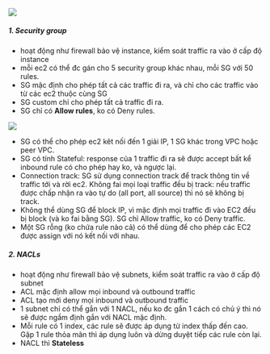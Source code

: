 ![](https://i0.wp.com/jayendrapatil.com/wp-content/uploads/2016/03/security-diagram.png?w=458)

##### 1. Security group
- hoạt động như firewall bảo vệ instance, kiểm soát traffic ra vào ở cấp độ instance
- mỗi ec2 có thể đc gán cho 5 security group khác nhau, mỗi SG với 50 rules.
- SG mặc định cho phép tất cả các traffic đi ra, và chỉ cho các traffic vào từ
các ec2 thuộc cùng SG
- SG custom chỉ cho phép tất cả traffic đi ra.
- SG chỉ có **Allow rules**, ko có Deny rules.

 ![](http://i.imgur.com/DksvkSg.png)

- SG có thể cho phép ec2 kêt nối đến 1 giải IP, 1 SG khác trong VPC hoặc peer VPC.
- SG có tính Stateful: response của 1 traffic đi ra sẽ được accept bất kể inbound rule có
cho phép hay ko, và ngược lại.
- Connection track: SG sử dụng connection track để track thông tin về traffic tới và rời ec2.
Không fai mọi loại traffic đều bị track: nếu traffic được chấp nhận ra vào tự do (all port, all source)
thì nó sẽ không bị track.
- Không thể dùng SG để block IP, vì mặc định mọi traffic đi vào EC2
đều bị block (và ko fai bằng SG). SG chỉ Allow traffic, ko có Deny traffic.
- Một SG rỗng (ko chứa rule nào cả) có thể dùng để cho phép các EC2 được assign với nó kết nối với nhau.

##### 2. NACLs
- hoạt động như firewall bảo vệ subnets, kiểm soát traffic ra vào ở cấp độ subnet
- ACL mặc định allow mọi inbound và outbound traffic
- ACL tạo mới deny mọi inbound và outbound traffic
- 1 subnet chỉ có thể gắn với 1 NACL, nếu ko đc gắn 1 cách có chủ ý thì nó
sẽ được ngầm định gắn với NACL mặc định.
- Mỗi rule có 1 index, các rule sẽ được áp dụng từ index thấp đến cao. Gặp 1 rule
thỏa mãn thì áp dụng luôn và dừng duyệt tiếp các rule còn lại.
- NACL thì **Stateless**
